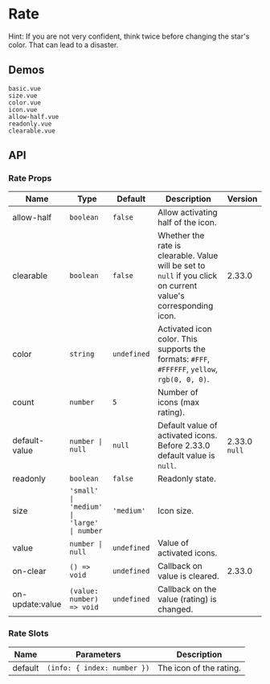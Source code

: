 # Rate

Hint: If you are not very confident, think twice before changing the star's color. That can lead to a disaster.

## Demos

```demo
basic.vue
size.vue
color.vue
icon.vue
allow-half.vue
readonly.vue
clearable.vue
```

## API

### Rate Props

| Name | Type | Default | Description | Version |
| --- | --- | --- | --- | --- |
| allow-half | `boolean` | `false` | Allow activating half of the icon. |  |
| clearable | `boolean` | `false` | Whether the rate is clearable. Value will be set to `null` if you click on current value's corresponding icon. | 2.33.0 |
| color | `string` | `undefined` | Activated icon color. This supports the formats: `#FFF`, `#FFFFFF`, `yellow`, `rgb(0, 0, 0)`. |  |
| count | `number` | `5` | Number of icons (max rating). |  |
| default-value | `number \| null` | `null` | Default value of activated icons. Before 2.33.0 default value is `null`. | 2.33.0 `null` |
| readonly | `boolean` | `false` | Readonly state. |  |
| size | `'small' \| 'medium' \| 'large' \| number` | `'medium'` | Icon size. |  |
| value | `number \| null` | `undefined` | Value of activated icons. |  |
| on-clear | `() => void` | `undefined` | Callback on value is cleared. | 2.33.0 |
| on-update:value | `(value: number) => void` | `undefined` | Callback on the value (rating) is changed. |  |

### Rate Slots

| Name    | Parameters                  | Description             |
| ------- | --------------------------- | ----------------------- |
| default | `(info: { index: number })` | The icon of the rating. |
